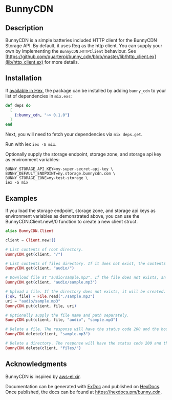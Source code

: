 # BunnyCDN

## Description
BunnyCDN is a simple batteries included HTTP client for the BunnyCDN Storage API. By default, it uses Req as the http client. You can supply your own by implementing the `BunnyCDN.HTTPClient` behaviour. See [https://github.com/quarterpi/bunny_cdn/blob/master/lib/http_client.ex](lib/http_client.ex) for more details.


## Installation

If [available in Hex](https://hex.pm/docs/publish), the package can be installed
by adding `bunny_cdn` to your list of dependencies in `mix.exs`:

```elixir
def deps do
  [
    {:bunny_cdn, "~> 0.1.0"}
  ]
end
```
Next, you will need to fetch your dependencies via `mix deps.get`.

Run with iex `iex -S mix`.

Optionally supply the storage endpoint, storage zone, and storage api key as environment variables:
```
BUNNY_STORAGE_API_KEY=my-super-secret-api-key \ 
BUNNY_DEFAULT_ENDPOINT=ny.storage.bunnycdn.com \ 
BUNNY_STORAGE_ZONE=my-test-storage \ 
iex -S mix
```

## Examples
If you load the storage endpoint, storage zone, and storage api keys as environment variables as demonstrated above, you can use the BunnyCDN.Client.new!/0 function to create a new client struct.
```elixir
alias BunnyCDN.Client

client = Client.new!()

# List contents of root directory.
BunnyCDN.get(client, "/")

# List contents of files directory. If it does not exist, the contents of `body` will be []. 
BunnyCDN.get(client, "audio/")

# Download file at "audio/sample.mp3". If the file does not exists, an error touple will be returned with the status code 404. Otherwise the body will contain the binary representation of the file. The `content-type` and `content-length` headers can be used to determine the file's type and size.
BunnyCDN.get(client, "audio/sample.mp3")

# Upload a file. If the directory does not exists, it will be created. The status code will be 201 and the body will contain `%{"HttpCode" => 201, "Message" => "File uploaded."}`.
{:ok, file} = File.read("./sample.mp3")
uri = "audio/sample.mp3"
BunnyCDN.put(client, file, uri) 

# Optionally supply the file name and path separately.
BunnyCDN.put(client, file, "audio", "sample.mp3")

# Delete a file. The response will have the status code 200 and the body will contain {"HttpCode" => 200, "Message" => "File deleted successfuly."}
BunnyCDN.delete(client, "sample.mp3")

# Delete a directory. The response will have the status code 200 and the body will contain {"HttpCode" => 200, "Message" => "File deleted successfuly."}
BunnyCDN.delete(client, "files/")
```

## Acknowledgments
BunnyCDN is inspired by [aws-elixir](https://github.com/aws-beam/aws-elixir/tree/master).


Documentation can be generated with [ExDoc](https://github.com/elixir-lang/ex_doc)
and published on [HexDocs](https://hexdocs.pm). Once published, the docs can
be found at <https://hexdocs.pm/bunny_cdn>.


